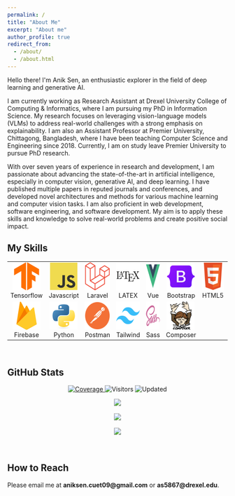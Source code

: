 ```yaml
---
permalink: /
title: "About Me"
excerpt: "About me"
author_profile: true
redirect_from: 
  - /about/
  - /about.html
---
```

Hello there! I'm Anik Sen, an enthusiastic explorer in the field of deep learning and generative AI.

I am currently working as Research Assistant at Drexel University College of Computing & Informatics, where I am pursuing my PhD in Information Science. My research focuses on leveraging vision-language models (VLMs) to address real-world challenges with a strong emphasis on explainability. I am also an Assistant Professor at Premier University, Chittagong, Bangladesh, where I have been teaching Computer Science and Engineering since 2018. Currently, I am on study leave Premier University to pursue PhD research.

With over seven years of experience in research and development, I am passionate about advancing the state-of-the-art in artificial intelligence, especially in computer vision, generative AI, and deep learning. I have published multiple papers in reputed journals and conferences, and developed novel architectures and methods for various machine learning and computer vision tasks. I am also proficient in web development, software engineering, and software development. My aim is to apply these skills and knowledge to solve real-world problems and create positive social impact.

<h2>My Skills</h2>
<table>
  <tr>
    <td align="center">
      <img alt="tensorflow" height=64px src="https://raw.githubusercontent.com/devicons/devicon/master/icons/tensorflow/tensorflow-original.svg">
      <br>Tensorflow
    </td>
    <td align="center">
      <img alt="javascript" height=64px src="https://raw.githubusercontent.com/devicons/devicon/master/icons/javascript/javascript-original.svg">
      <br>Javascript
    </td>
    <td align="center">
       <img alt="laravel" height=64px src="https://raw.githubusercontent.com/devicons/devicon/master/icons/laravel/laravel-original.svg" />
      <br>Laravel
    </td>
    <td align="center">
      <img alt="LATEX" height=64px src="https://raw.githubusercontent.com/devicons/devicon/master/icons/latex/latex-original.svg">
      <br>LATEX
    </td>
    <td align="center">
      <img alt="vue" height=64px src="https://raw.githubusercontent.com/devicons/devicon/master/icons/vuejs/vuejs-original.svg">
      <br>Vue
    </td>
    <td align="center">
      <img alt="bootstrap" height=64px src="https://raw.githubusercontent.com/devicons/devicon/master/icons/bootstrap/bootstrap-original.svg">
      <br>Bootstrap
    </td>
    <td align="center">
      <img alt="html5" height=64px src="https://raw.githubusercontent.com/devicons/devicon/master/icons/html5/html5-original.svg">
      <br>HTML5
    </td>
    <td align="center">
      <img alt="php" height=64px src="https://raw.githubusercontent.com/devicons/devicon/master/icons/php/php-original.svg">
      <br>PHP
    </td>
    <td align="center">
      <img alt="git" height=64px src="https://raw.githubusercontent.com/devicons/devicon/master/icons/git/git-original.svg">
      <br>Git
    </td>
    <td align="center">
      <img alt="jquery" height=64px src="https://raw.githubusercontent.com/devicons/devicon/master/icons/jquery/jquery-original.svg">
      <br>jQuery
    </td>
    <td align="center">
      <img alt="wordpress" height=64px src="https://raw.githubusercontent.com/devicons/devicon/master/icons/wordpress/wordpress-original.svg">
      <br>WordPress
    </td>
    <td align="center">
      <img alt="angular" height=64px src="https://raw.githubusercontent.com/devicons/devicon/master/icons/angular/angular-original.svg">
      <br>Angular
    </td>
  </tr>
  <tr>
    <td align="center">
      <img alt="firebase" height=64px src="https://raw.githubusercontent.com/devicons/devicon/master/icons//firebase/firebase-original.svg">
      <br>Firebase
    </td>
    <td align="center">
      <img alt="python" height=64px src="https://raw.githubusercontent.com/devicons/devicon/master/icons/python/python-original.svg">
      <br>Python
    </td>
    <td align="center">
      <img alt="postman" height=64px src="https://raw.githubusercontent.com/devicons/devicon/master/icons/postman/postman-original.svg">
      <br>Postman
    </td>
    <td align="center">
      <img alt="tailwind" height=64px src="https://raw.githubusercontent.com/devicons/devicon/master/icons/tailwindcss/tailwindcss-original.svg">
      <br>Tailwind
    </td>
    <td align="center">
      <img alt="sass" height=64px src="https://raw.githubusercontent.com/devicons/devicon/master/icons/sass/sass-original.svg">
      <br>Sass
    </td>
    <td align="center">
      <img alt="composer" height=64px src="https://raw.githubusercontent.com/devicons/devicon/master/icons/composer/composer-original.svg">
      <br>Composer
    </td>
  </tr>
</table>

<br>
<h2>GitHub Stats</h2> 
<p align="center">
   <a href="https://img.shields.io/github/followers/ascuet?label=Follow&style=social">
      <img alt="Coverage" src="https://img.shields.io/github/followers/ascuet?label=Follow&style=social" height="25">
   </a>
   <img alt="Visitors" src="https://komarev.com/ghpvc/?username=ascuet&style=flat&labelColor=black&logo=github&label=VISITORS&color=29bf12">
   <img alt="Updated" src="https://img.shields.io/github/last-commit/ascuet/ascuet?logo=markdown&label=LAST+UPDATE&color=29bf12&style=flat">
 
</p>
<p align="center"> <img src="https://github-readme-stats.vercel.app/api?username=ascuet&count_private=true&show_icons=true&count_private=true"/> </p>
<p align="center"> <img src="https://github-readme-stats.vercel.app/api/top-langs/?username=ascuet&layout=compact&count_private=true" /> </p>	
<p align="center"> <img src="https://github-profile-trophy.vercel.app/?username=ascuet" /> 
</p>
<br>
<h2>How to Reach</h2>
<p>Please email me at <strong>aniksen.cuet09@gmail.com</strong> or <strong>as5867@drexel.edu</strong>.</p>
<br>

